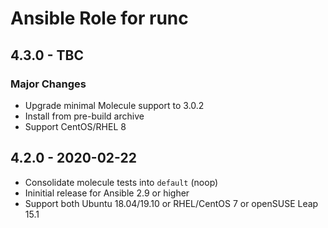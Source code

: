 # Ansible Role for runc

## 4.3.0 - TBC

### Major Changes

  - Upgrade minimal Molecule support to 3.0.2
  - Install from pre-build archive
  - Support CentOS/RHEL 8

## 4.2.0 - 2020-02-22

  - Consolidate molecule tests into `default` (noop)
  - Ininitial release for Ansible 2.9 or higher
  - Support both Ubuntu 18.04/19.10 or RHEL/CentOS 7 or openSUSE Leap 15.1
